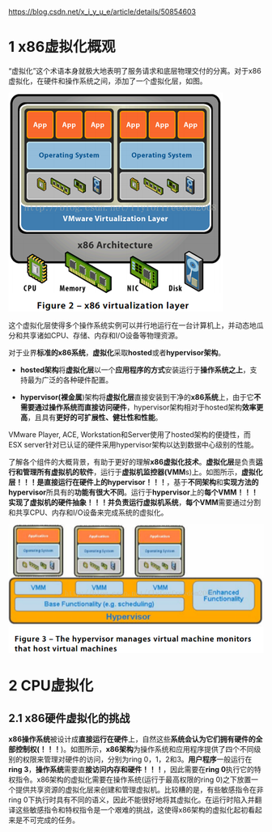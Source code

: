 https://blog.csdn.net/x_i_y_u_e/article/details/50854603

# 1 x86虚拟化概观

“虚拟化”这个术语本身就极大地表明了服务请求和底层物理交付的分离。对于x86虚拟化，在硬件和操作系统之间，添加了一个虚拟化层，如图。

![config](./images/1.png)

这个虚拟化层使得多个操作系统实例可以并行地运行在一台计算机上，并动态地瓜分和共享诸如CPU、存储、内存和I/O设备等物理资源。

对于业界**标准的x86系统**，**虚拟化**采取**hosted**或者**hypervisor架构**。

- **hosted架构**将**虚拟化层**以一个**应用程序的方式**安装运行于**操作系统之上**，支持最为广泛的各种硬件配置。

- **hypervisor(裸金属**)架构将**虚拟化层**直接安装到干净的**x86系统**上，由于它**不需要通过操作系统而直接访问硬件**，hypervisor架构相对于hosted架构**效率更高**，且具有**更好的可扩展性、健壮性和性能**。

VMware Player, ACE, Workstation和Server使用了hosted架构的便捷性，而ESX server针对已认证的硬件采用hypervisor架构以达到数据中心级别的性能。

了解各个组件的大概背景，有助于更好的理解**x86虚拟化技术**。**虚拟化层**是负责**运行和管理所有虚拟机的软件**，运行于**虚拟机监控器(VMM**s)上。如图所示，**虚拟化层！！！**是**直接运行在硬件上的hypervisor！！！**，基于**不同架构**和**实现方法的hypervisor**所具有的**功能有很大不同**。运行于**hypervisor**上的**每个VMM！！！**实现了**虚拟机的硬件抽象！！！**并负责**运行虚拟机系统**，**每个VMM**需要通过分割和共享CPU、内存和I/O设备来完成系统的虚拟化。

![config](./images/2.png)

# 2 CPU虚拟化

## 2.1 x86硬件虚拟化的挑战

**x86操作系统**被设计成**直接运行在硬件**上，自然这些**系统会认为它们拥有硬件的全部控制权(！！！**)。如图所示，**x86架构**为操作系统和应用程序提供了四个不同级别的权限来管理对硬件的访问，分别为ring 0，1，2和3。**用户程序**一般运行在**ring 3**，**操作系统**需要直**接访问内存和硬件！！！**，因此需要在**ring 0**执行它的特权指令。x86架构的虚拟化需要在操作系统(运行于最高权限的ring 0)之下放置一个提供共享资源的虚拟化层来创建和管理虚拟机。比较糟的是，有些敏感指令在非ring 0下执行时具有不同的语义，因此不能很好地将其虚拟化。在运行时陷入并翻译这些敏感指令和特权指令是一个艰难的挑战，这使得x86架构的虚拟化起初看起来是不可完成的任务。


